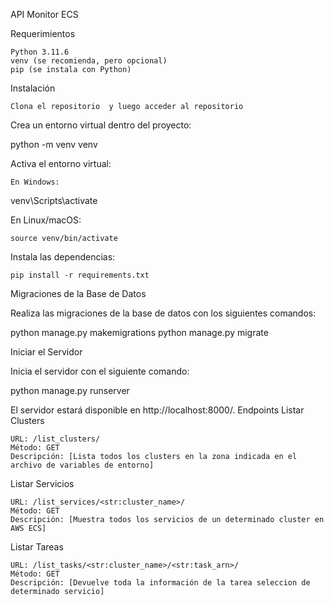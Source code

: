 API Monitor ECS

Requerimientos

    Python 3.11.6
    venv (se recomienda, pero opcional)
    pip (se instala con Python)

Instalación

    Clona el repositorio  y luego acceder al repositorio


Crea un entorno virtual dentro del proyecto: 


python -m venv venv

Activa el entorno virtual:

    En Windows:

    

venv\Scripts\activate

En Linux/macOS:



    source venv/bin/activate

Instala las dependencias:



    pip install -r requirements.txt

Migraciones de la Base de Datos

Realiza las migraciones de la base de datos con los siguientes comandos:



python manage.py makemigrations
python manage.py migrate

Iniciar el Servidor

Inicia el servidor con el siguiente comando:



python manage.py runserver

El servidor estará disponible en http://localhost:8000/.
Endpoints
Listar Clusters

    URL: /list_clusters/
    Método: GET
    Descripción: [Lista todos los clusters en la zona indicada en el archivo de variables de entorno]

Listar Servicios

    URL: /list_services/<str:cluster_name>/
    Método: GET
    Descripción: [Muestra todos los servicios de un determinado cluster en AWS ECS]

Listar Tareas

    URL: /list_tasks/<str:cluster_name>/<str:task_arn>/
    Método: GET
    Descripción: [Devuelve toda la información de la tarea seleccion de determinado servicio]